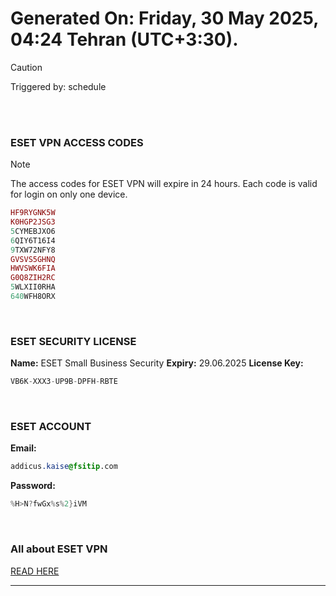 # Generated On: Friday, 30 May 2025, 04:24 Tehran (UTC+3:30).

> [!CAUTION]
> Triggered by: schedule

<br><br>

### ESET VPN ACCESS CODES

> [!NOTE]
> The access codes for ESET VPN will expire in 24 hours.
> Each code is valid for login on only one device.

```ruby
HF9RYGNK5W
K0HGP2JSG3
5CYMEBJXO6
6QIY6T16I4
9TXW72NFY8
GVSVS5GHNQ
HWVSWK6FIA
G0Q8ZIH2RC
5WLXII0RHA
640WFH8ORX
```

<br>

### ESET SECURITY LICENSE

**Name:** ESET Small Business Security
**Expiry:** 29.06.2025
**License Key:**

```POV-Ray SDL
VB6K-XXX3-UP9B-DPFH-RBTE
```

<br>

### ESET ACCOUNT

**Email:**

```CSS
addicus.kaise@fsitip.com
```

**Password:**

```POV-Ray SDL
%H>N?fwGx%s%2}iVM
```

<br>

### All about ESET VPN

[READ HERE](https://t.me/F_NiREvil/2113)

---

<br><br>

